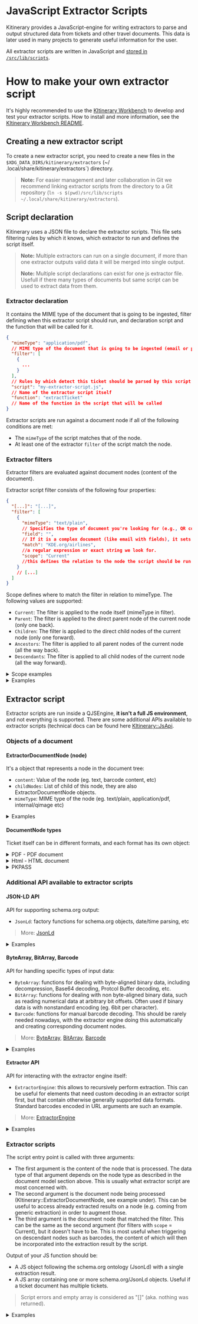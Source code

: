 # JavaScript Extractor Scripts

Kitinerary provides a JavaScript-engine for writing extractors to parse and output structured data from tickets and
other travel documents.
This data is later used in many projects to generate useful information for the user.

All extractor scripts are written in JavaScript and [stored in
`/src/lib/scripts`](https://invent.kde.org/pim/kitinerary/-/tree/master/src/lib/scripts).

# How to make your own extractor script

It's highly recommended to use the [KItinerary Workbench](https://invent.kde.org/pim/kitinerary-workbench) to develop
and test your extractor scripts. How to install and more information, see
the [KItinerary Workbench README](https://invent.kde.org/pim/kitinerary-workbench/-/blob/master/README.md).

## Creating a new extractor script

To create a new extractor script, you need to create a new files in the `$XDG_DATA_DIRS/kitinerary/extractors` (~/
.local/share/kitinerary/extractors`) directory.

> **Note:** For easier management and later collaboration in Git we recommend linking extractor scripts from the
> directory to a Git repository (`ln -s $(pwd)/src/lib/scripts ~/.local/share/kitinerary/extractors`).

## Script declaration

Kitinerary uses a JSON file to declare the extractor scripts. This file sets filtering rules by which it knows, which
extractor to run and defines the script itself.

> **Note:** Multiple extractors can run on a single document, if more than one extractor outputs valid data it will be
> merged into single output.
>
> **Note:** Multiple script declarations can exist for one js extractor file. Usefull if there many types of documents
> but same script can be used to extract data from them.

### Extractor declaration
 
It contains the MIME type of the document that is going to be ingested, filter defining when this extractor script should run, and
declaration script and the function that will be called for it.

```json
{
  "mimeType": "application/pdf",
  // MIME type of the document that is going to be ingested (email or pdf, or other)
  "filter": [
    {
      ...
    }
  ],
  // Rules by which detect this ticket should be parsed by this script
  "script": "my-extractor-script.js",
  // Name of the extractor script itself
  "function": "extractTicket"
  // Name of the function in the script that will be called
}
```

Extractor scripts are run against a document node if all of the following conditions are met:

- The `mimeType` of the script matches that of the node.
- At least one of the extractor `filter` of the script match the node.

### Extractor filters

Extractor filters are evaluated against document nodes (content of the document). 

Extractor script filter consists of the following four properties:

```json
{
  "[...]": "[...]",
  "filter": [
    {
      "mimeType": "text/plain",
      // Specifies the type of document you're looking for (e.g., QR code in document, plain text).
      "field": "",
      // If it is a complex document (like email with fields), it sets which filed of the document run "match" on. This is ignored for nodes containing basic types such as plain text or binary data.
      "match": "KDE.org/airlines",
      //a regular expression or exact string we look for.
      "scope": "Current"
      //this defines the relation to the node the script should be run on (Current, Parent, Children, Ancestors or Descendants).
    }
    // [...]
  ]
}
```

Scope defines where to match the filter in relation to mimeType. The following values are supported:

- `Current`: The filter is applied to the node itself (mimeType in filter).
- `Parent`: The filter is applied to the direct parent node of the current node (only one back).
- `Children`: The filter is applied to the direct child nodes of the current node (only one forward).
- `Ancestors`: The filter is applied to all parent nodes of the current node (all the way back).
- `Descendants`: The filter is applied to all child nodes of the current node (all the way forward).

<details>
<summary>Scope examples</summary>

---

We have an email with PDF, and ticket details inside the PDF.
The PDF is a child of the email, and the ticket details are inside the PDF.

```tree
└── message/rfc822 // Email send by booking operator
    ├── text/html // HTML content of the email
    │   └── text/plain // extracted only text from the HTML
    ├── application/pdf // PDF attached to the email
    │   ├── internal/qimage // Image of the QR code
    │   │   └── text/plain // Decoded text from the QR code
    │   └── text/plain // Usually text inside the PDF
    └── internal/qimage // Image of booking company logo - we dont care 
```

```json
{
  "mimeType": "application/pdf",
  // we are looking for PDF
  "field": "From",
  // Email (message/rfc822) has "From" field, with sender
  "match": "^booking@exampl-operator\.com$",
  "scope": "Parent"
  // we look at the parent of the PDF, which is the email
}
```

```js
function parser(pdfTicket, node, matched) {
    [...]
}
```

Node[0] is the PDF, but we match ticket based on it's parrent which is Email, and we see if it was send from "
booking@exampl-operator.com".
Which results in the first argument of the parser function becoming the PDF, second argument is the node (PDF) and third
argument is the matched the document (message/rfc822).

</details>


<details>
<summary>Examples</summary>

---

Anything attached to an email sent by "booking@example-operator.com". The field matched against here
is the `From` header of the MIME message.

```json
{
  "mimeType": "message/rfc822",
  // Its mime type of email
  "field": "From",
  // We look at fiels "From" in the email, which is the sender
  "match": "^booking@exampl-operator\.com$",
  // We look at exactly "booking@exampl-operator.com"
  "scope": "Ancestors"
}
```

---

Documents containing a barcode of the format "F12345678". Note that the scope here is `Descendants`
rather than `Children` as the direct child nodes tend to be the images containing the barcode.

```json
{
  "mimeType": "text/plain",
  // we look at plain text
  "scope": "Ancestors",
  "match": "^F\d{8}$"
  // We look for exactly "F" followed by 8 digits
}
```

---

Apple Wallet passes issued by "org.kde.travelAgency".

```json
{
  "mimeType": "application/vnd.apple.pkpass",
  // We look at Apple Wallet passes
  "field": "passTypeIdentifier",
  // We look at field "passTypeIdentifier" which is the issuer
  "match": "org.kde.travelAgency",
  "scope": "Current"
  // We look only at this document
}
```

---

iCal events with an organizer email address of the "kde.org" domain. Note that the field here accesses
a property of a property. This works at arbitrary depth, as long as the corresponding types are
introspectable by Qt.

```json
{
  "mimeType": "internal/event",
  "field": "organizer.email",
  "match": "@kde.org$",
  "scope": "Current"
}
```

---

A (PDF) document containing an IATA boarding pass barcode of the airline "AB". Triggering
vendor-specific UIC or ERA railway tickets can be done very similarly, matching on the corresponding
carrier ids.

```json
{
  "mimeType": "internal/iata-bcbp",
  "field": "operatingCarrierDesignator",
  "match": "AB",
  "scope": "Descendants"
}
```

---

A node that has already existing results containing a reservation from "My Transport Operator".
This is useful for scripts that want to augment or fix schema.org annotation already provided by
the source. Note that the mimeType "application/ld+json" is special here as it doesn't only trigger
on the document node content itself, but also matches against the result of nodes of any type.

```json
{
  "mimeType": "application/ld+json",
  "field": "reservationFor.provider.name",
  "match": "My Transport Operator",
  "scope": "Current"
}
```

---

**NOT RECOMMENDED** This should be used as a last resort only, as matching against the full PDF document content can be
expensive.

PDF documents containing the string "My Ferry Booking" anywhere.

```json
{
  "mimeType": "application/pdf",
  "field": "text",
  "match": "My Ferry Booking",
  "scope": "Current"
}
```

</details>

## Extractor script

Extractor scripts are run inside a QJSEngine, **it isn't a full JS environment**, and not everything is supported.
There are some additional APIs available to extractor scripts (technical docs can be found
here [KItinerary::JsApi](https://api.kde.org/kdepim/kitinerary/html/namespaceKItinerary_1_1JsApi.html).

### Objects of a document

#### ExtractorDocumentNode (node)

It's a object that represents a node in the document tree:

- `content`: Value of the node (eg. text, barcode content, etc)
- `childNodes`: List of child of this node, they are also ExtractorDocumentNode objects.
- `mimeType`: MIME type of the node (eg. text/plain, application/pdf, internal/qimage etc)

<details>
<summary>Examples</summary>

```tree
└── application/pdf // Ticket in PDF format
    ├── internal/qimage // Image of the QR code
    │   └── text/plain // Decoded text from the QR code
    └── text/plain // Usually text inside the PDF
```

```js
function main(pdf, node) {
    cnsole.log(pdf.content); // Automagically extracted PDF content, no need to point at it.
    let imageOfQR = node.childNodes[0];
    let textFromQR = imageOfQR.childNodes[0].content;
}
```

</details>

#### DocumentNode types

Ticket itself can be in different formats, and each format has its own object:

<details id="PDF - PDF document">
<summary>PDF - PDF document</summary>
PdfDocument is a object that represents a PDF document; it has the following properties:

- `text`: Extracts text from the PDF page. If used on root node, it extracts all text from the PDF.
- `pages`: List of pages in the PDF
- `textInRect`: Extracts text from a given rectangle on the PDF page. Uses normalized coordinates (0-1) in format "Left,
  Top, Right, Bottom".

> More:
> [PdfDocument](https://api.kde.org/kdepim/kitinerary/html/classKItinerary_1_1PdfDocument.html)

  <details>
  <summary>Examples</summary>

```js
// If ticket is in PDF the fist argument is the `PdfPage` object
function main(contentPDF, node) {
    const allText = contentPDF.text; // Extracts all text from the PDF page
    const firstPage = contentPDF.pages[0].text; // Extracts text from only from first page
    const textInRect = contentPDF.pages[0].textInRect(0, 0, 0.3, 0.25); // "Passanger: Kandalf"
}
```

  </details>
</details>

<details id="Html - HTML document">
<summary>Html - HTML document</summary>
HtmlDocument is an object that represents an HTML document consisting HtmlElements; it has the following properties and methods:

- `rawData()`: Returns the raw textual HTML data.
- `root()`: Returns the root element of the document.
- `eval(xpath)`: Evaluates an XPath expression relative to the document root and returns matching elements.

HtmlElement represents an element within an HTML document; it has the following properties and methods:

- `name`: Returns the element name (tag).
- `isNull`: Checks if the element is null/invalid.
- `attribute`: Returns the value of the specified attribute.
- `hasAttribute`: Checks whether an attribute with the given name exists.
- `attributes`: Returns a list of all attributes of this element.
- `content`: Returns the immediate text content of this element (trimmed of whitespace).
- `recursiveContent`: Returns the text content of this element and all its children.
- `parent`: Returns the parent element of this node.
- `firstChild`: Returns the first child element of this node.
- `nextSibling(: Returns the next sibling element of this node.
- `eval`: Evaluates an XPath expression relative to this element.

> More:
> [HtmlDocument](https://api.kde.org/kdepim/kitinerary/html/classKItinerary_1_1HtmlDocument.html),
> [HtmlElement](https://api.kde.org/kdepim/kitinerary/html/classKItinerary_1_1HtmlElement.html)

  <details>
  <summary>Examples</summary>

  ```js
  // Create a simple HTML document
const simpleHtml = `
    <html><head>
    <title>Flight Details</title>
    </head><body>
  
    <div class="flight-info">
    <h1>Flight KDE1996</h1>
    <div class="departure">
    <span class="code">KDQ</span>
    <span class="time">2025-02-20 08:30</span>
    </div>
  
    <div class="arrival">
    <span class="code">KDA</span>
    <span class="time">2025-02-22 16:45</span>
    </div>
  
    <div class="passenger" id="traveler">
    <span class="name">Kandalf the wizard</span>
    <span class="seat">12A</span>
  
    </div>
    </div>
    </body>
    </html>
    `;

const html = ExtractorEngine.extract(simpleHtml, "text/html").content;

const res = JsonLd.newFlightReservation();

// Get flight number from h1
const flightHeader = html.eval("//h1")[0];
console.log(flightHeader.content);
if (typeof flightHeader.content == "string") {
    const flightNumber = flightHeader.content.match(/Flight ([A-Z]{2})(\d+)/);
    if (flightNumber) {
        res.reservationFor.airline.iataCode = flightNumber[1];
        res.reservationFor.flightNumber = flightNumber[2];
    }
}

// Get departure info
const departureElement = html.eval("//div[@class='departure']")[0];
if (typeof flightHeader.content == "string") {
    const codeElement = departureElement.eval("span[@class='code']")[0];
    const timeElement = departureElement.eval("span[@class='time']")[0];

    res.reservationFor.departureAirport.iataCode = codeElement.content;
    res.reservationFor.departureTime = JsonLd.toDateTime(
        timeElement.content,
        "yyyy-MM-dd HH:mm",
        "en",
    );
}

// Get arrival info
const arrivalElement = html.eval("//div[@class='arrival']")[0];
if (typeof flightHeader.content == "string") {
    const codeElement = arrivalElement.eval("span[@class='code']")[0];
    const timeElement = arrivalElement.eval("span[@class='time']")[0];

    res.reservationFor.arrivalAirport.iataCode = codeElement.content;
    res.reservationFor.arrivalTime = JsonLd.toDateTime(
        timeElement.content,
        "yyyy-MM-dd HH:mm",
        "en",
    );
}

// Get passenger info using element navigation
const passengerDiv = html.eval("//div[@id='traveler']")[0];
const nameSpan = passengerDiv.firstChild;
const seatSpan = nameSpan.nextSibling;

res.underName = {
    "@type": "Person",
    name: nameSpan.content,
};

res.reservedTicket = {
    "@type": "Ticket",
    ticketedSeat: {
        "@type": "Seat",
        seatNumber: seatSpan.content,
    },
};

return res;
  ```

  </details>

</details>

<details id="PKPASS">
<summary>PKPASS</summary>
It's a object of fields inside PKPASS:

- `field[X]`: Object with labels and values

  <details>
  <summary>Example - pkpass</summary>

  ```js
  function main(pkpass, node) {
    // pass.json has "boardingPass" with keys "depar" "arrir" "arrirTime" "deparTime" "code"
    var res = node.result[0];
  
    var f = JsonLd.newFlightReservation(); // https://schema.org/FlightReservation
    f.reservationFor.departureAirport.name = pass.field["depar"].label;
    f.reservationFor.arrivalAirport.name = pass.field["arrir"].label;
    f.reservationFor.departureTime = JsonLd.toDateTime(
      pass.field["deparTime"].value,
      "hh:mm dd.MM.yyyy",
      "en",
    );
    f.reservationFor.arrivalTime = JsonLd.toDateTime(
      pass.field["arrirTime"].value,
      "hh:mm dd.MM.yyyy",
      "en",
    );
    f.reservationFor.airline.iataCode = "KD";
    f.reservationFor.flightNumber = pass.field["code"].label;
    return f; // Returns the flight reservation object later used by other apps
  }
  ```

  </details>

</details>

### Additional API available to extractor scripts

#### JSON-LD API

API for supporting schema.org output:

- `JsonLd`: factory functions for schema.org objects, date/time parsing, etc

> More: [JsonLd](https://api.kde.org/kdepim/kitinerary/html/classKItinerary_1_1JsApi_1_1JsonLd.html)

<details>
<summary>Examples</summary>

```js
var f = JsonLd.newFlightReservation(); // https://schema.org/FlightReservation
f.reservationFor.departureAirport.name = "KDE Konqi Airport (KDQ)"; // https://schema.org/FlightReservation -> https://schema.org/Flight -> https://schema.org/Place -> https://schema.org/Airport
f.reservationFor.arrivalAirport.name = "KDE Katie City Airport (KDA)";
f.reservationFor.departureTime = JsonLd.toDateTime(
    "08:36 20.02.2025",
    "hh:mm dd.MM.yyyy",
    "en",
);
f.reservationFor.arrivalTime = JsonLd.toDateTime(
    "09:56 20.02.2025",
    "hh:mm dd.MM.yyyy",
    "en",
);
f.reservationFor.airline.iataCode = "KD";
f.reservationFor.flightNumber = "KD 1096";
return f; // Returns the flight reservation object later used by other apps
```

</details>

#### ByteArray, BitArray, Barcode

API for handling specific types of input data:

- `ByteArray`: functions for dealing with byte-aligned binary data, including decompression, Base64 decoding, Protcol
  Buffer decoding, etc.
- `BitArray`: functions for dealing with non byte-aligned binary data, such as reading numerical data at arbitrary bit
  offsets. Often used if binary data is with nonstandard encoding (eg. 6bit per character).
- `Barcode`: functions for manual barcode decoding. This should be rarely needed nowadays, with the extractor engine
  doing this automatically and creating corresponding document nodes.

> More:
> [ByteArray](https://api.kde.org/kdepim/kitinerary/html/classKItinerary_1_1JsApi_1_1ByteArray.html),
> [BitArray](https://api.kde.org/kdepim/kitinerary/html/classKItinerary_1_1JsApi_1_1BitArray.html),
> [Barcode](https://api.kde.org/kdepim/kitinerary/html/classKItinerary_1_1JsApi_1_1Barcode.html)

<details>
<summary>Examples</summary>

```js
const KonqiPersonality = ByteArray.toBase64("Cheerful"); // "Q2hlZXJmdWwK"
const KatieMessage = ByteArray.fromBase64("UmVtZW1iZXIgdG8gdGFrZSBicmVha3MK"); // "Remember to take breaks"

const theQR = node.childNodes[1].childNodes[0].content; // Base64 encoded data
const decodedQR = ByteArray.fromBase64(theQR); // binary blob
const bitsOfQR = ByteArray.toBitArray(theQR); // Conver this to bitArray so it can be manipulated bit-by-bit
let outputString = "";
for (let i = 0; i < 6; ++i) {
    let magicalNumber = bitsOfQR.readNumberMSB(0, 6); // Reads 6 **bits**, eg. '43'
    outputString += String.fromCharCode(magicalNumber + 32); // '43' + 32 = K
}
console.log(outputString); // Konqi

// Usually not needed, as the extractor engine will create barcode nodes automatically
const QRCode = ImageOfAztecQRCodeNotDecodedByExtractorEngine;
const DecodedAztec = Barcode.decodeAztec(
    ImageOfAztecQRCodeNotDecodedByExtractorEngine,
);
console.log(DecodedAztec); // ["KDE airlines", "KDE Konqi Airport (KDQ)", "KDE Katie City Airport (KDA)", "20.02.2025", "08:36", "20.02.2025", "09:56", "KD 1096", "magicalstringsoweknowthisticketwasnottamperedwithbyevilwizards"]
```

</details>

#### Extractor API

API for interacting with the extractor engine itself:

- `ExtractorEngine`: this allows to recursively perform extraction.
  This can be useful for elements that need custom decoding in an extractor script first,
  but that contain otherwise generally supported data formats. Standard barcodes encoded
  in URL arguments are such an example.

> More: [ExtractorEngine](https://api.kde.org/kdepim/kitinerary/html/classKItinerary_1_1ExtractorEngine.html)

<details>
<summary>Examples</summary>

```js
const XMLdataIncorreclyInterpretedAsText = "<xml><data>42</data></xml>";
const CorrectlyInterpretedXML = ExtractorEngine.extract(
    XMLdataIncorreclyInterpretedAsText,
    "application/xml",
);

var f = JsonLd.newFlightReservation();
ExtractorEngine.extractPrice("13 EUR", f); // Adds to ticket price
```

</details>

### Extractor scripts

The script entry point is called with three arguments:

- The first argument is the content of the node that is processed. The data type of that argument
  depends on the node type as described in the document model section above. This is usually
  what extractor script are most concerned with.
- The second argument is the document node being processed (KItinerary::ExtractorDocumentNode, see example under).
  This can be useful to access already extracted results on a node (e.g. coming from generic extraction)
  in order to augment those.
- The third argument is the document node that matched the filter. This can be the same as the second
  argument (for filters with `scope` = Current), but it doesn't have to be. This is most useful when
  triggering on descendant nodes such as barcodes, the content of which will then be incorporated into
  the extraction result by the script.

Output of your JS function should be:

- A JS object following the schema.org ontology (JsonLd) with a single extraction result.
- A JS array containing one or more schema.org/JsonLd objects. Useful if a ticket document has multiple tickets.

> Script errors and empty array is considered as "[]" (aka. nothing was returned).

<details>
<summary>Examples</summary>
Let's assume we want to create an extractor script for a railway ticket which comes with a simple
tabular layout for a single leg per page, and contains a QR code with a 10 digit number for each leg.

```
Konqi -> Katie West
Departure: 21 Jun 18:42
Arrival: 21 Jun 23:12

[Big QR code]
```

As a filter we'd use something similar as example 2 above, triggering on the barcode content.

```js
function extractTicket(pdf, node, barcode) {
    // text for the PDF page containing the barcode that triggered this
    const text = pdf.pages[barcode.location].text;

    // empty http://schema.org/TrainReservation object for the result
    let res = JsonLd.newTrainReservation();

    // when using regular expressions, matching on things that don't change in different
    // language variants is usually preferable, but might not always be possible
    // when creating regular expressions consider that various special characters might occur in names
    // of people or locations (in the above example spaces and parenthesis)
    const leg = text.match(/(.*) -> (.*)/); // ["Konqi", "Katie West"]

    // this can throw an error if the regular expression didn't match
    // that's fine though, the script is aborted here and considered not to have any result
    // ie. handling this case explicitly is unnecessary here
    res.reservationFor.departureStation.name = leg[1]; // Konqi
    res.reservationFor.arrivalStation.name = leg[2]; // Katie West

    // date/time parsing can recover missing year numbers from context, if available
    // In our example it would consider the PDF creation time for that, and the resulting
    // date would be the first occurrence of the given day and month following that.
    // https://doc.qt.io/qt-6/qdate.html#fromString-1
    res.reservationFor.departureTime = JsonLd.toDateTime(
        text.match(/Departure: (.*)/)[1],
        "dd MMM hh:mm",
        "en",
    );

    // for supporting different language formats, both the format string and the locale
    // argument can be lists. All combinations are then tried until one yields a valid result.
    res.reservationFor.arrivalTime = JsonLd.toDateTime(
        text.match(/(?:Arrival|Arrivé|Ankunft): (.*)/)[1],
        ["dd MMM hh:mm", "dd MMM hh.mm"],
        ["en", "fr", "de"],
    );

    // the node that triggered this script (the barcode) can be accessed and integrated into the result
    res.reservedTicket.ticketToken = "qrCode:" + barcode.content;

    return res;
}
```

The above example produces and entirely new result. Another common case are scripts that
merely augment an existing result. Let's assume an Apple Wallet pass for a flight, the
automatically extracted result is correct but misses the boarding group. The filter for
this would be similar to example 4 above, triggering on the pass issuer.

```js
// unused arguments can be omitted
function extractBoardingPass(pass, node) {
    // use the existing result as a starting point
    // generally this can be more than one, but specific types of documents
    // might only produce a deterministic amount (like 1 in this case).
    let res = node.result[0];

    // modify the result as necessary
    res.boardingGroup = pass.field["group"].label;

    // returning a result here will replace the existing results for this node
    return res;
}
```

</details>
